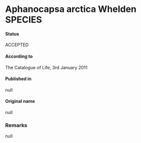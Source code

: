 Aphanocapsa arctica Whelden SPECIES
=======

#### Status
ACCEPTED

#### According to
The Catalogue of Life, 3rd January 2011

#### Published in
null

#### Original name
null

### Remarks
null